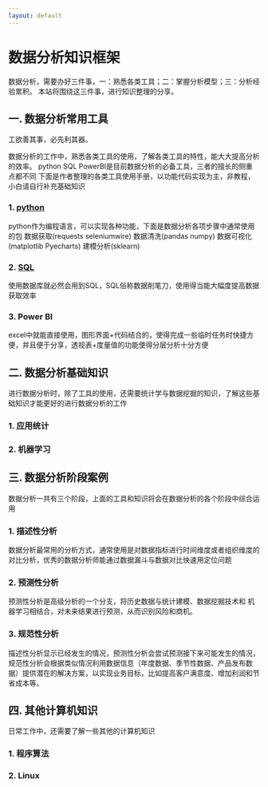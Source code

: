 ```yaml
---
layout: default
---
```


# 数据分析知识框架

数据分析，需要办好三件事，一：熟悉各类工具；二：掌握分析模型；三：分析经验累积。
本站将围绕这三件事，进行知识整理的分享。

## 一. 数据分析常用工具

工欲善其事，必先利其器。

数据分析的工作中，熟悉各类工具的使用，了解各类工具的特性，能大大提高分析的效率。
python SQL PowerBI是目前数据分析的必备工具，三者的擅长的侧重点都不同
下面是作者整理的各类工具使用手册，以功能代码实现为主，非教程，小白请自行补充基础知识

### 1. [python](./2022/07/05/python_index.html)

python作为编程语言，可以实现各种功能，下面是数据分析各项步骤中通常使用的包
数据获取(requests seleniumwire) 数据清洗(pandas numpy)
数据可视化(matplotlib Pyecharts) 建模分析(sklearn)

### 2. [SQL](./2022/06/01/SQL语法.html)
使用数据库就必然会用到SQL，SQL俗称数据削笔刀，使用得当能大幅度提高数据获取效率

### 3. Power BI
excel中就能直接使用，图形界面+代码结合的，使得完成一些临时任务时快捷方便，并且便于分享，透视表+度量值的功能使得分层分析十分方便

## 二. 数据分析基础知识
进行数据分析时，除了工具的使用，还需要统计学与数据挖掘的知识，了解这些基础知识才能更好的进行数据分析的工作

### 1. 应用统计

### 2. 机器学习

## 三. 数据分析阶段案例
数据分析一共有三个阶段，上面的工具和知识将会在数据分析的各个阶段中综合运用

### 1. 描述性分析
数据分析最常用的分析方式，通常使用是对数据指标进行时间维度或者组织维度的对比分析，优秀的数据分析师能通过数据漏斗与数据对比快速用定位问题

### 2. 预测性分析
预测性分析是高级分析的一个分支，将历史数据与统计建模、数据挖掘技术和 机器学习相结合，对未来结果进行预测，从而识别风险和商机。

### 3. 规范性分析
描述性分析显示已经发生的情况，预测性分析会尝试预测接下来可能发生的情况，规范性分析会根据类似情况利用数据信息（年度数据、季节性数据、产品发布数据）提供潜在的解决方案，以实现业务目标，比如提高客户满意度、增加利润和节省成本等。

## 四. 其他计算机知识
日常工作中，还需要了解一些其他的计算机知识

### 1. 程序算法

### 2. Linux 